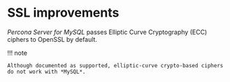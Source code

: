 # SSL improvements

*Percona Server for MySQL* passes Elliptic Curve Cryptography (ECC) ciphers to OpenSSL by default.

!!! note

    Although documented as supported, elliptic-curve crypto-based ciphers do not work with *MySQL*.
